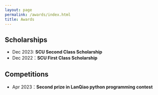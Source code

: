 ```yaml
---
layout: page
permalink: /awards/index.html
title: Awards
---
```


## Scholarships

- Dec 2023:   **SCU Second Class  Scholarship** <br>
- Dec 2022：**SCU First Class  Scholarship** <br>

## Competitions

- Apr 2023：**Second prize in LanQiao python programming contest** <br>

